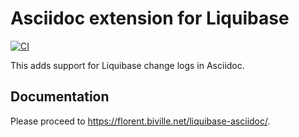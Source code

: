 # Asciidoc extension for Liquibase

[![CI](https://github.com/fbiville/liquibase-asciidoc/actions/workflows/maven.yml/badge.svg)](https://github.com/fbiville/liquibase-asciidoc/actions/workflows/maven.yml)

This adds support for Liquibase change logs in Asciidoc.

## Documentation

Please proceed to https://florent.biville.net/liquibase-asciidoc/.
